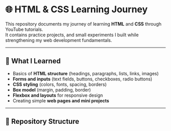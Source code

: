 # 🌐 HTML & CSS Learning Journey

This repository documents my journey of learning **HTML** and **CSS** through YouTube tutorials.  
It contains practice projects, and small experiments I built while strengthening my web development fundamentals.

---

## 📖 What I Learned
- Basics of **HTML structure** (headings, paragraphs, lists, links, images)  
- **Forms and inputs** (text fields, buttons, checkboxes, radio buttons)  
- **CSS styling** (colors, fonts, spacing, borders)  
- **Box model** (margin, padding, border)  
- **Flexbox and layouts** for responsive design  
- Creating simple **web pages and mini projects**  

---

## 📂 Repository Structure
